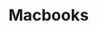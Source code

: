 ---
layout: category
category: Macbooks
type: category
# details
title: Macbooks
img: /assets/img/mbooks.jpg
filters:
  - 13 inch
  - 15 inch
---